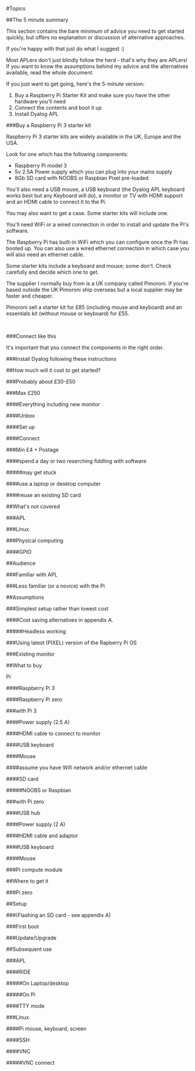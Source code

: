 

#Topics



##The 5 minute summary



This section contains the bare minimum of advice you need to get started quickly, but offers no explanation or discussion of alternative approaches. 

If you're happy with that just do what I suggest :) 

Most APLers don't just blindly follow the herd - that's why they are APLers! If you want to know the assumptions behind my advice and the alternatives available, read the whole document. 

If you just want to get going, here's the 5-minute version: 

  1. Buy a Raspberry Pi Starter Kit and make sure you have the other hardware you'll need 
  2. Connect the contents and boot it up 
  3. Install Dyalog APL 




###Buy a Raspberry Pi 3 starter kit



Raspberry Pi 3 starter kits are widely available in the UK, Europe and the USA. 

Look for one which has the following components: 

  * Raspberry Pi model 3 
  * 5v 2.5A Power supply which you can plug into your mains supply 
  * 8Gb SD card with NOOBS or Raspbian Pixel pre-loaded 



You'll also need a USB mouse, a USB keyboard (the Dyalog APL keyboard works best but any Keyboard will do), a monitor or TV with HDMI support and an HDMI cable to connect it to the Pi. 

You may also want to get a case. Some starter kits will include one. 

You'll need WiFi or a wired connection in order to install and update the Pi's software. 

The Raspberry Pi has built-in WiFi which you can configure once the Pi has booted up. You can also use a wired ethernet connection in which case you will also need an ethernet cable. 

Some starter kits include a keyboard and mouse; some don't. Check carefully and decide which one to get. 

The supplier I normally buy from is a UK company called Pimoroni. If you're based outside the UK Pimoroni ship overseas but a local supplier may be faster and cheaper. 

Pimoroni sell a starter kit for £85 (including mouse and keyboard) and an essentials kit (without mouse or keyboard) for £55\. 

 


###Connect like this



It's important that you connect the components in the right order. 


###Install Dyalog following these instructions



##How much will it cost to get started?



###Probably about £30-£50



###Max £250



####Everything including new monitor



####Unbox



####Set up



####Connect



###Min £4 + Postage



####spend a day or two reserching fiddling with software



#####may get stuck



####use a laptop or desktop computer



####reuse an existing SD card



##What's not covered



###APL



###Linux



###Physical computing



####GPIO



##Audience



###Familiar with APL



###Less familiar (or a novice) with the Pi



##Assumptions



###Simplest setup rather than lowest cost



####Cost saving alternatives in appendix A.



#####Headless working



###Using latest (PIXEL) version of the Rapberry Pi OS



###Existing monitor



##What to buy



Pi 


####Raspberry Pi 3



####Raspberry Pi zero



###with Pi 3



####Power supply (2.5 A)



####HDMI cable to connect to monitor



####USB keyboard



####Mouse



####assume you have Wifi network and/or ethernet cable



####SD card



#####NOOBS or Raspbian



###with Pi zero



####USB hub



####Power supply (2 A)



####HDMI cable and adaptor



####USB keyboard



####Mouse



###Pi compute module



##Where to get it



###Pi zero



##Setup



###(Flashing an SD card - see appendix A)



###First boot



###Update/Upgrade



##Subsequent use



###APL



####RIDE



#####On Laptop/desktop



#####On Pi



####TTY mode



###Linux



####Pi mouse, keyboard, screen



####SSH



####VNC



#####VNC connect

